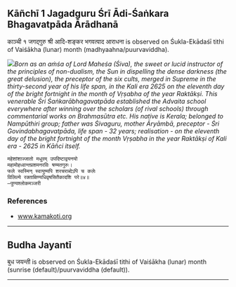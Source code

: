 ## Kāñchī 1 Jagadguru Śrī Ādi-Śaṅkara Bhagavatpāda Ārādhanā
काञ्ची १ जगद्गुरु श्री आदि-शङ्कर भगवत्पाद आराधना is observed on Śukla-Ekādaśī tithi of Vaiśākha (lunar) month (madhyaahna/puurvaviddha).

_![](https://github.com/sanskrit-coders/jyotisha/blob/master/jyotisha/panchangam/temporal/festival/images/kanchi-jagadgurus/jagadguru-01.jpg)Born as an aṁśa of Lord Maheśa (Śiva), the sweet or lucid instructor of the principles of non-dualism, the Sun in dispelling the dense darkness (the great delusion), the preceptor of the six cults, merged in Supreme in the thirty-second year of his life span, in the Kali era 2625 on the eleventh day of the bright fortnight in the month of Vṛṣabha of the year Raktākṣi. This venerable Śri Śaṅkarābhagavatpāda established the Advaita school everywhere after winning over the scholars (of rival schools) through commentarial works on Brahmasūtra etc. His native is Kerala; belonged to Nampūthiri group; father was Śivaguru, mother Āryāmbā, preceptor - Śri Govindabhagavatpāda, life span - 32 years; realisation - on the eleventh day of the bright fortnight of the month Vṛṣabha in the year Raktākṣi of Kali era - 2625 in Kāñci itself._

```
महेशांशाज्जातो मधुरम् उपदिष्टाद्वयनयो
महामोहध्वान्तप्रशमनरविः षण्मतगुरुः।
फले स्वस्मिन् स्वायुष्यपि शरचराब्देऽपि च कलेः
विलिल्ये रक्ताक्षिण्यधिवृषसितैकादशि परे॥४॥
—पुण्यश्लोकमञ्जरी
```
### References
* www.kamakoti.org


---
## Budha Jayantī
बुध जयन्ती is observed on Śukla-Ekādaśī tithi of Vaiśākha (lunar) month (sunrise (default)/puurvaviddha (default)).



---
